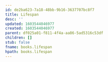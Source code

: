 ```yaml
---
id: de2ba623-7a18-48bb-9b16-3637707bc8f7
title: Lifespan
desc: ''
updated: 1603544046977
created: 1603544046977
parent: df025a01-f811-4f4a-aa86-5ad5316c53df
children: []
stub: false
fname: books.lifespan
hpath: books.lifespan
---
```




